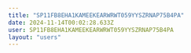```yaml
---
title: "SP11FB8EHA1KAMEEKEARWRWT059YYSZRNAP75B4PA"
date: 2024-11-14T00:02:28.633Z
user: SP11FB8EHA1KAMEEKEARWRWT059YYSZRNAP75B4PA
layout: "users"
---
```

    